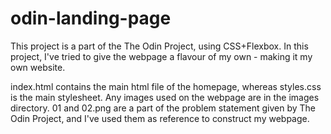 # odin-landing-page

This project is a part of the The Odin Project, using CSS+Flexbox. In this project, I've tried to give the webpage a flavour of my own - making it my own website.

index.html contains the main html file of the homepage, whereas styles.css is the main stylesheet. Any images used on the webpage are in the images directory. 01 and 02.png are a part of the problem statement given by The Odin Project, and I've used them as reference to construct my webpage.